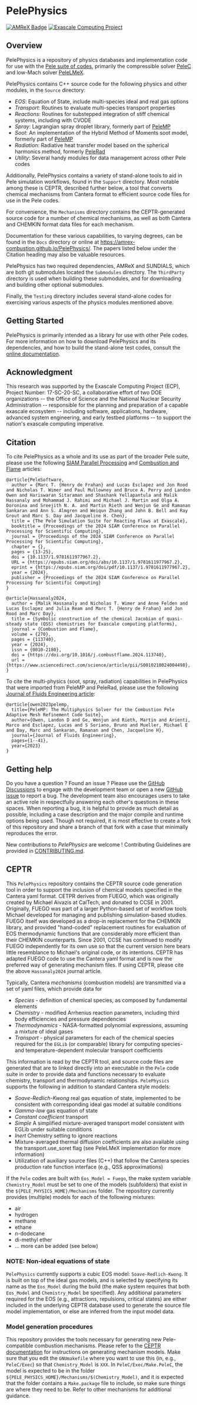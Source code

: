 # PelePhysics

[![AMReX Badge](https://img.shields.io/static/v1?label=%22powered%20by%22&message=%22AMReX%22&color=%22blue%22)](https://amrex-codes.github.io/amrex/)
[![Exascale Computing Project](https://img.shields.io/badge/supported%20by-ECP-blue)](https://www.exascaleproject.org/research-project/combustion-pele/)

## Overview

PelePhysics is a repository of physics databases and implementation code for use with the [Pele suite of codes](https://amrex-combustion.github.io),
primarily the compressible solver [PeleC](https://amrex-combustion.github.io/PeleC/) and low-Mach solver [PeleLMeX](https://amrex-combustion.github.io/PeleLMeX/).

PelePhysics contains C++ source code for the following physics and other modules, in the `Source` directory:

* *EOS*: Equation of State, include multi-species ideal and real gas options
* *Transport*: Routines to evaluate multi-species transport properties
* *Reactions*: Routines for substepped integration of stiff chemical systems, including with CVODE
* *Spray*: Lagrangian spray droplet library, formerly part of [PeleMP](https://github.com/AMReX-Combustion/PeleMP)
* *Soot*: An implementation of the Hybrid Method of Moments soot model, formerly part of [PeleMP](https://github.com/AMReX-Combustion/PeleMP)
* *Radiation*: Radiative heat transfer model based on the spherical harmonics method, formerly [PeleRad](https://github.com/AMReX-Combustion/PeleRad)
* *Utility*: Several handy modules for data management across other Pele codes

Additionally, PelePhysics contains a variety of stand-alone tools to aid in Pele simulation workflows, found in the `Support` directory.
Most notable among these is CEPTR, described further below, a tool that converts chemical mechanisms from Cantera format to efficient
source code files for use in the Pele codes.

For convenience, the `Mechanisms` directory contains the CEPTR-generated source code for a number of chemical mechanisms, as well as both
Cantera and CHEMKIN format data files for each mechanism.

Documentation for these various capabilities, to varying degrees, can be found in the `Docs` directory or online
at https://amrex-combustion.github.io/PelePhysics/. The papers listed below under the Citation heading may also be valuable resources.

PelePhysics has two required dependencies, AMReX and SUNDIALS, which are both git submodules located the `Submodules` directory.
The `ThirdParty` directory is used when building these submodules, and for downloading and building other optional submodules.

Finally, the `Testing` directory includes several stand-alone codes for exercising various aspects of the physics modules mentioned above.

## Getting Started

PelePhysics is primarily intended as a library for use with other Pele codes. For more information on how to download PelePhysics and
its dependencies, and how to build the stand-alone test codes, consult the [online documentation](https://amrex-combustion.github.io/PelePhysics/GettingStarted.html).

## Acknowledgment

This research was supported by the Exascale Computing Project (ECP), Project
Number: 17-SC-20-SC, a collaborative effort of two DOE organizations -- the
Office of Science and the National Nuclear Security Administration --
responsible for the planning and preparation of a capable exascale ecosystem --
including software, applications, hardware, advanced system engineering, and
early testbed platforms -- to support the nation's exascale computing
imperative.

## Citation

To cite PelePhysics as a whole and its use as part of the broader Pele
suite, please use the following [SIAM Parallel
Processing](https://doi.org/10.1137/1.9781611977967.2) and [Combustion
and Flame](https://doi.org/10.1016/j.combustflame.2024.113740)
articles:

```
@article{PeleSoftware,
  author = {Marc T. {Henry de Frahan} and Lucas Esclapez and Jon Rood and Nicholas T. Wimer and Paul Mullowney and Bruce A. Perry and Landon Owen and Hariswaran Sitaraman and Shashank Yellapantula and Malik Hassanaly and Mohammad J. Rahimi and Michael J. Martin and Olga A. Doronina and Sreejith N. A. and Martin Rieth and Wenjun Ge and Ramanan Sankaran and Ann S. Almgren and Weiqun Zhang and John B. Bell and Ray Grout and Marc S. Day and Jacqueline H. Chen},
  title = {The Pele Simulation Suite for Reacting Flows at Exascale},
  booktitle = {Proceedings of the 2024 SIAM Conference on Parallel Processing for Scientific Computing},
  journal = {Proceedings of the 2024 SIAM Conference on Parallel Processing for Scientific Computing},
  chapter = {},
  pages = {13-25},
  doi = {10.1137/1.9781611977967.2},
  URL = {https://epubs.siam.org/doi/abs/10.1137/1.9781611977967.2},
  eprint = {https://epubs.siam.org/doi/pdf/10.1137/1.9781611977967.2},
  year = {2024},
  publisher = {Proceedings of the 2024 SIAM Conference on Parallel Processing for Scientific Computing}
}

@article{Hassanaly2024,
  author = {Malik Hassanaly and Nicholas T. Wimer and Anne Felden and Lucas Esclapez and Julia Ream and Marc T. {Henry de Frahan} and Jon Rood and Marc Day},
  title = {Symbolic construction of the chemical Jacobian of quasi-steady state (QSS) chemistries for Exascale computing platforms},
  journal = {Combustion and Flame},
  volume = {270},
  pages = {113740},
  year = {2024},
  issn = {0010-2180},
  doi = {https://doi.org/10.1016/j.combustflame.2024.113740},
  url = {https://www.sciencedirect.com/science/article/pii/S0010218024004498},
}
```

To cite the multi-physics (soot, spray, radiation) capabilities in PelePhysics that were imported from
PeleMP and PeleRad, please use the following [Journal of Fluids Engineering article](https://doi.org/10.1115/1.4064494):
```
@article{owen2023pelemp,
  title={PeleMP: The Multiphysics Solver for the Combustion Pele Adaptive Mesh Refinement Code Suite},
  author={Owen, Landon D and Ge, Wenjun and Rieth, Martin and Arienti, Marco and Esclapez, Lucas and S Soriano, Bruno and Mueller, Michael E and Day, Marc and Sankaran, Ramanan and Chen, Jacqueline H},
  journal={Journal of Fluids Engineering},
  pages={1--41},
  year={2023}
}
```

## Getting help

Do you have a question ? Found an issue ? Please use the [GitHub Discussions](https://github.com/AMReX-Combustion/PelePhysics/discussions) to engage
with the development team or open a new [GitHub issue](https://github.com/AMReX-Combustion/PelePhysics/issues) to report a bug. The development team
also encourages users to take an active role in respectfully answering each other's questions in these spaces. When reporting a bug, it is helpful
to provide as much detail as possible, including a case description and the major compile and runtime options being used. Though not required,
it is most effective to create a fork of this repository and share a branch of that fork with a case that minimally reproduces the error.

New contributions to *PelePhysics* are welcome ! Contributing Guidelines are provided in [CONTRIBUTING.md](CONTRIBUTING.md).

## CEPTR

This `PelePhysics` repository contains the CEPTR source code generation tool in order to support the inclusion of chemical models specified in the Cantera yaml format. CETPR derives from FUEGO, which was originally created by Michael Aivazis at CalTech, and donated to CCSE in 2001.  Originally, FUEGO was part of a larger Python-based set of workflow tools Michael developed for managing and publishing simulation-based studies.  FUEGO itself was developed as a drop-in replacement for the CHEMKIN library, and provided "hand-coded" replacement routines for evaluation of EOS thermodynamic functions that are considerably more efficient than their CHEMKIN counterparts.  Since 2001, CCSE has continued to modify FUEGO independently for its own use so that the current version here bears little resemblance to Michael's original code, or its intentions. CEPTR has adapted FUEGO code to use the Cantera yaml format and is now the preferred way of generating mechanism files. If using CEPTR, please cite the above `Hassanaly2024` journal article.

Typically, Cantera *mechanisms* (combustion models) are transmitted via a set of yaml files, which provide data for
* *Species* - definition of chemical species, as composed by fundamental elements
* *Chemistry* - modified Arrhenius reaction parameters, including third body efficiencies and pressure dependencies
* *Thermodynamics* - NASA-formatted polynomial expressions, assuming a mixture of ideal gases
* *Transport* - physical parameters for each of the chemical species required for the `EGLib` (or comparable) library for computing species- and temperature-dependent molecular transport coefficients

This information is read by the CEPTR tool, and source code files are generated that are to linked directly into an executable in the `Pele` code suite in order to provide data and functions necessary to evaluate chemistry, transport and thermodynamic relationships. `PelePhysics` supports the following in addition to standard Cantera style models:
* *Soave-Redlich-Kwong* real gas equation of state, implemented to be consistent with corresponding ideal gas model at suitable conditions
* *Gamma-law* gas equation of state
* *Constant coefficient* transport
* *Simple* A simplified mixture-averaged transport model consistent with EGLib under suitable conditions
* *Inert* Chemistry setting to ignore reactions
* Mixture-averaged thermal diffusion coefficients are also available using the transport.use_soret flag (see PeleLMeX implementation for more information)
* Utilization of auxiliary source files (C++) that follow the Cantera species production rate function interface (e.g., QSS approximations)

If the `Pele` codes are built with `Eos_Model = Fuego`, the make system variable `Chemistry_Model` must be set to one of the models (subfolders) that exist in the `${PELE_PHYSICS_HOME}/Mechanisms` folder. The repository currently provides (multiple) models for each of the following mixtures:
* air
* hydrogen
* methane
* ethane
* *n*-dodecane
* di-methyl ether
* ... more can be added (see below)


### NOTE: Non-ideal equations of state

`PelePhysics` currently supports a cubic EOS model: `Soave-Redlich-Kwong`.  It is built on top of the ideal gas models, and is selected by specifying its name as the `Eos_Model` during the build (the make system requires that both `Eos_Model` and `Chemistry_Model` be specified).  Any additional parameters required for the EOS (e.g., attractions, repulsions, critical states) are either included in the underlying CEPTR database used to generate the source file model implementation, or else are inferred from the input model data.

### Model generation procedures
This repository provides the tools necessary for generating new Pele-compatible combustion mechanisms. Please refer to the [CEPTR documentation](https://amrex-combustion.github.io/PelePhysics/Ceptr.html) for instructions on generating mechanism models. Make sure that you edit the `GNUmakefile` where you want to use this (in, e.g., `PeleC/Exec`) so that `Chemistry_Model` is `XXX`.  In `PeleC/Exec/Make.PeleC`, the model is expected to be in the folder `${PELE_PHYSICS_HOME}/Mechanisms/$(Chemistry_Model)`, and it is expected that the folder contains a `Make.package` file to include, so make sure things are where they need to be. Refer to other mechanisms for additional guidance.
